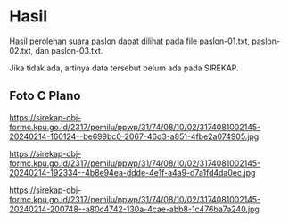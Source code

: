 # Hasil

Hasil perolehan suara paslon dapat dilihat pada file paslon-01.txt, paslon-02.txt, dan paslon-03.txt.

Jika tidak ada, artinya data tersebut belum ada pada SIREKAP.

## Foto C Plano

https://sirekap-obj-formc.kpu.go.id/2317/pemilu/ppwp/31/74/08/10/02/3174081002145-20240214-160124--be699bc0-2067-46d3-a851-4fbe2a074905.jpg

https://sirekap-obj-formc.kpu.go.id/2317/pemilu/ppwp/31/74/08/10/02/3174081002145-20240214-192334--4b8e94ea-ddde-4e1f-a4a9-d7a1fd4da0ec.jpg

https://sirekap-obj-formc.kpu.go.id/2317/pemilu/ppwp/31/74/08/10/02/3174081002145-20240214-200748--a80c4742-130a-4cae-abb8-1c476ba7a240.jpg
